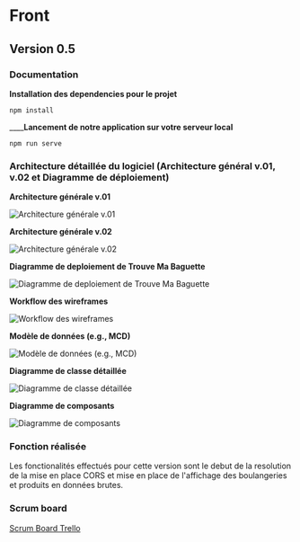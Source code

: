 # Front
## Version 0.5
### Documentation
__Installation des dependencies pour le projet__
```
npm install
```
______Lancement de notre application sur votre serveur local__
```
npm run serve
```
### Architecture détaillée du logiciel (Architecture général v.01, v.02 et Diagramme de déploiement)

__Architecture générale v.01__

![Architecture générale v.01](https://user-images.githubusercontent.com/57746806/134734427-ed0bd766-7da0-477b-856e-9320c226db14.png)

__Architecture générale v.02__

![Architecture générale v.02](https://user-images.githubusercontent.com/61032599/141541112-9474484e-5952-4fa3-bcb5-e52960e866cd.png)

__Diagramme de deploiement de Trouve Ma Baguette__

![Diagramme de deploiement de Trouve Ma Baguette](https://user-images.githubusercontent.com/61032599/139596611-90872b98-8ba4-4566-a90a-a85036c91dfe.jpg)

__Workflow des wireframes__

![Workflow des wireframes](https://user-images.githubusercontent.com/61032599/141541320-d9b02724-4485-4a3a-aef0-fff541abdf1f.png)

__Modèle de données (e.g., MCD)__

![Modèle de données (e.g., MCD)](https://user-images.githubusercontent.com/61032599/146588762-03e35aa6-b5c2-4a1e-87e9-af3bb1ad4ee1.png)

__Diagramme de classe détaillée__

![Diagramme de classe détaillée](https://user-images.githubusercontent.com/61032599/146588815-1c387d92-0652-4dc4-812d-ecf3dc059317.png)

__Diagramme de composants__

![Diagramme de composants](https://user-images.githubusercontent.com/61032599/146588820-1ca4e5ae-4c90-4966-a040-f0a012967d14.png)

### Fonction réalisée

Les fonctionalités effectués pour cette version sont le debut de la resolution de la mise en place CORS et mise en place de l'affichage des boulangeries et produits en données brutes.

### Scrum board

[Scrum Board Trello](https://trello.com/b/TYT4t5r9/trouve-ta-baguette "Lien Trello")
